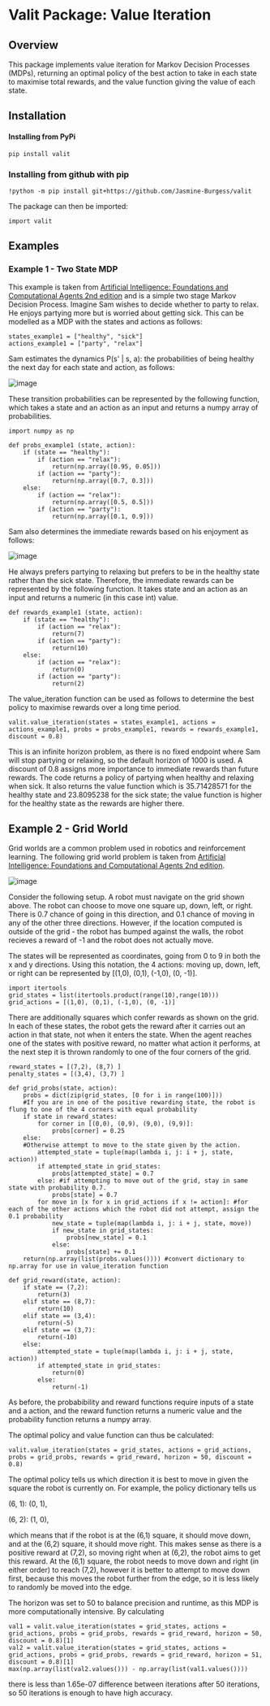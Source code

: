 # Valit Package: Value Iteration

## Overview

This package implements value iteration for Markov Decision Processes (MDPs), returning an optimal policy of the best action to take in each state to maximise total rewards, and the value function giving the value of each state.

## Installation

#### Installing from PyPi

```
pip install valit
```
### Installing from github with pip

```
!python -m pip install git+https://github.com/Jasmine-Burgess/valit
```
The package can then be imported:
```
import valit
```


## Examples

### Example 1 - Two State MDP

This example is taken from [Artificial Intelligence: Foundations and Computational Agents 2nd edition](https://artint.info/2e/html2e/ArtInt2e.Ch9.S5.html#Ch9.Thmciexamplered27) and is a simple two stage Markov Decision Process. Imagine Sam wishes to decide whether to party to relax. He enjoys partying more but is worried about getting sick. This can be modelled as a MDP with the states and actions as follows:
```
states_example1 = ["healthy", "sick"]
actions_example1 = ["party", "relax"]
```
Sam estimates the dynamics P(s' | s, a): the probabilities of being healthy the next day for each state and action, as follows:

![image](https://github.com/user-attachments/assets/d17a7883-b6db-43e4-8e0f-a0c64235e958)

These transition probabilities can be represented by the following function, which takes a state and an action as an input and returns a numpy array of probabilities.

```
import numpy as np

def probs_example1 (state, action):
    if (state == "healthy"):
        if (action == "relax"):
            return(np.array([0.95, 0.05]))
        if (action == "party"):
            return(np.array([0.7, 0.3]))
    else:
        if (action == "relax"):
            return(np.array([0.5, 0.5]))
        if (action == "party"):
            return(np.array([0.1, 0.9]))
```
Sam also determines the immediate rewards based on his enjoyment as follows: 

![image](https://github.com/user-attachments/assets/881ae246-3798-4643-a99b-31f698dd0df8)

He always prefers partying to relaxing but prefers to be in the healthy state rather than the sick state. Therefore, the immediate rewards can be represented by the following function. It takes state and an action as an input and returns a numeric (in this case int) value.

```
def rewards_example1 (state, action):
    if (state == "healthy"):
        if (action == "relax"):
            return(7)
        if (action == "party"):
            return(10)
    else:
        if (action == "relax"):
            return(0)
        if (action == "party"):
            return(2)
```
The value_iteration function can be used as follows to determine the best policy to maximise rewards over a long time period.
```
valit.value_iteration(states = states_example1, actions = actions_example1, probs = probs_example1, rewards = rewards_example1, discount = 0.8)
```
This is an infinite horizon problem, as there is no fixed endpoint where Sam will stop partying or relaxing, so the default horizon of 1000 is used. A discount of 0.8 assigns more importance to immediate rewards than future rewards. The code returns a policy of partying when healthy and relaxing when sick. It also returns the value function which is 35.71428571 for the healthy state and 23.8095238 for the sick state; the value function is higher for the healthy state as the rewards are higher there.

## Example 2 - Grid World

Grid worlds are a common problem used in robotics and reinforcement learning. The following grid world problem is taken from [Artificial Intelligence: Foundations and Computational Agents 2nd edition](https://artint.info/2e/html2e/ArtInt2e.Ch9.S5.html#Ch9.Thmciexamplered28).

![image](https://github.com/user-attachments/assets/4784c8f2-4768-4783-a01f-832327b69499)

Consider the following setup. A robot must navigate on the grid shown above. The robot can choose to move one square up, down, left, or right. There is 0.7 chance of going in this direction, and 0.1 chance of moving in any of the other three directions. However, if the location computed is outside of the grid - the robot has bumped against the walls, the robot recieves a reward of -1 and the robot does not actually move. 

The states will be represented as coordinates, going from 0 to 9 in both the x and y directions. Using this notation, the 4 actions: moving up, down, left, or right can be represented by [(1,0), (0,1), (-1,0), (0, -1)].

```
import itertools
grid_states = list(itertools.product(range(10),range(10)))
grid_actions = [(1,0), (0,1), (-1,0), (0, -1)]
```
There are additionally squares which confer rewards as shown on the grid. In each of these states, the robot gets the reward after it carries out an action in that state, not when it enters the state. When the agent reaches one of the states with positive reward, no matter what action it performs, at the next step it is thrown randomly to one of the four corners of the grid.

```
reward_states = [(7,2), (8,7) ] 
penalty_states = [(3,4), (3,7) ]

def grid_probs(state, action):
    probs = dict(zip(grid_states, [0 for i in range(100)]))
    #If you are in one of the positive rewarding state, the robot is flung to one of the 4 corners with equal probability
    if state in reward_states:
        for corner in [(0,0), (0,9), (9,0), (9,9)]:
            probs[corner] = 0.25
    else:
    #Otherwise attempt to move to the state given by the action.
        attempted_state = tuple(map(lambda i, j: i + j, state, action))
        if attempted_state in grid_states:
            probs[attempted_state] = 0.7
        else: #if attempting to move out of the grid, stay in same state with probability 0.7.
            probs[state] = 0.7
        for move in [x for x in grid_actions if x != action]: #for each of the other actions which the robot did not attempt, assign the 0.1 probability
            new_state = tuple(map(lambda i, j: i + j, state, move))
            if new_state in grid_states:
                probs[new_state] = 0.1
            else:
                probs[state] += 0.1
    return(np.array(list(probs.values()))) #convert dictionary to np.array for use in value_iteration function

def grid_reward(state, action):
    if state == (7,2):
        return(3)
    elif state == (8,7):
        return(10)
    elif state == (3,4):
        return(-5)
    elif state == (3,7):
        return(-10)
    else:
        attempted_state = tuple(map(lambda i, j: i + j, state, action))
        if attempted_state in grid_states:
            return(0)
        else:
            return(-1)
```
As before, the probabibility and reward functions require inputs of a state and a action, and the reward function returns a numeric value and the probability function returns a numpy array.

The optimal policy and value function can thus be calculated:
```
valit.value_iteration(states = grid_states, actions = grid_actions, probs = grid_probs, rewards = grid_reward, horizon = 50, discount = 0.8)
```
The optimal policy tells us which direction it is best to move in given the square the robot is currently on. For example, the policy dictionary tells us

  (6, 1): (0, 1),
  
  (6, 2): (1, 0),

which means that if the robot is at the (6,1) square, it should move down, and at the (6,2) square, it should move right. This makes sense as there is a positive reward at (7,2), so moving right when at (6,2), the robot aims to get this reward. At the (6,1) square, the robot needs to move down and right (in either order) to reach (7,2), however it is better to attempt to move down first, because this moves the robot further from the edge, so it is less likely to randomly be moved into the edge.

The horizon was set to 50 to balance precision and runtime, as this MDP is more computationally intensive. By calculating
```
val1 = valit.value_iteration(states = grid_states, actions = grid_actions, probs = grid_probs, rewards = grid_reward, horizon = 50, discount = 0.8)[1]
val2 = valit.value_iteration(states = grid_states, actions = grid_actions, probs = grid_probs, rewards = grid_reward, horizon = 51, discount = 0.8)[1]
max(np.array(list(val2.values())) - np.array(list(val1.values())))
```
there is less than 1.65e-07 difference between iterations after 50 iterations, so 50 iterations is enough to have high accuracy.

